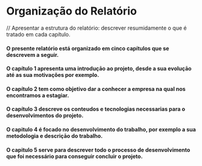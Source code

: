 # Organização do Relatório

// Apresentar a estrutura do relatório: descrever resumidamente o que é tratado em cada capítulo.

#### O presente relatório está organizado em cinco capítulos que se descrevem a seguir.

#### O capítulo 1 apresenta uma introduçāo ao projeto, desde a sua evoluçāo até as sua motivações por exemplo.&#x20;

#### O capítulo 2 tem como objetivo dar a conhecer a empresa na qual nos encontramos a estagiar.

#### O capítulo 3 descreve os conteudos e tecnologias necessarias para o desenvolvimentos do projeto.

#### O capitulo 4 é focado no desenvolvimento do trabalho, por exemplo a sua metodologia e descriçāo do trabalho.

#### O capitulo 5 serve para descrever todo o processo de desenvolvimento que foi necessário para conseguir concluir o projeto.
